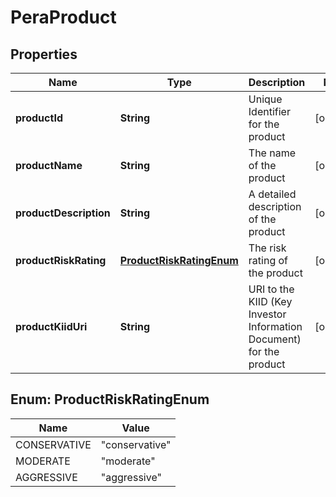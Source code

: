 # PeraProduct

## Properties
Name | Type | Description | Notes
------------ | ------------- | ------------- | -------------
**productId** | **String** | Unique Identifier for the product |  [optional]
**productName** | **String** | The name of the product |  [optional]
**productDescription** | **String** | A detailed description of the product |  [optional]
**productRiskRating** | [**ProductRiskRatingEnum**](#ProductRiskRatingEnum) | The risk rating of the product |  [optional]
**productKiidUri** | **String** | URI to the KIID (Key Investor Information Document) for the product |  [optional]

<a name="ProductRiskRatingEnum"></a>
## Enum: ProductRiskRatingEnum
Name | Value
---- | -----
CONSERVATIVE | &quot;conservative&quot;
MODERATE | &quot;moderate&quot;
AGGRESSIVE | &quot;aggressive&quot;

